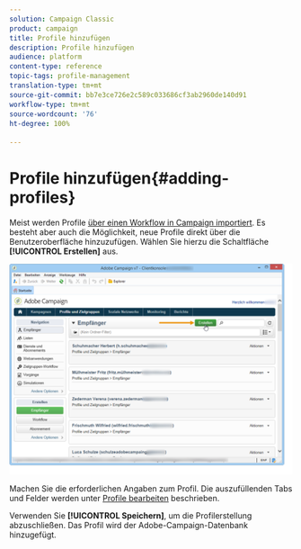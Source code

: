 ```yaml
---
solution: Campaign Classic
product: campaign
title: Profile hinzufügen
description: Profile hinzufügen
audience: platform
content-type: reference
topic-tags: profile-management
translation-type: tm+mt
source-git-commit: bb7e3ce726e2c589c033686cf3ab2960de140d91
workflow-type: tm+mt
source-wordcount: '76'
ht-degree: 100%

---
```



# Profile hinzufügen{#adding-profiles}

Meist werden Profile [über einen Workflow in Campaign importiert](../../platform/using/import-export-workflows.md). Es besteht aber auch die Möglichkeit, neue Profile direkt über die Benutzeroberfläche hinzuzufügen. Wählen Sie hierzu die Schaltfläche **[!UICONTROL Erstellen]** aus.

![](assets/s_ncs_user_profile_add.png)

Machen Sie die erforderlichen Angaben zum Profil. Die auszufüllenden Tabs und Felder werden unter [Profile bearbeiten](../../platform/using/editing-a-profile.md) beschrieben.

Verwenden Sie **[!UICONTROL Speichern]**, um die Profilerstellung abzuschließen. Das Profil wird der Adobe-Campaign-Datenbank hinzugefügt.
